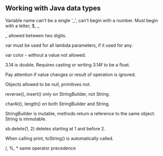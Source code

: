 ## Working with Java data types

Variable name can't be a single '_', can't begin with a number. Must begin with a letter, $, _

_ allowed between two digits.

var must be used for all lambda parameters, if it used for any.

var color - without a value not allowed.

3.14 is double. Requires casting or writing 3.14f to be a float.

Pay attention if value changes or result of operation is ignored.

Objects allowed to be null, primitives not.

reverse(), insert() only on StringBuilder, not String.

charAt(), length() on both StringBuilder and String.

StringBuilder is mutable, methods return a reference to the same object. String is immutable.

sb.delete(1, 2) deletes starting at 1 and before 2.

When calling print, toString() is automatically called.

/, %, * same operator precedence
